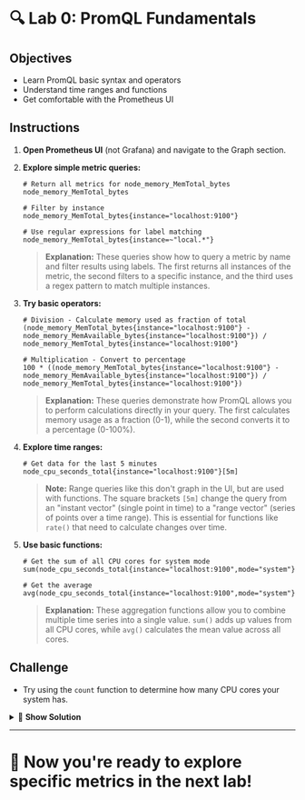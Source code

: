 # 🔍 Lab 0: PromQL Fundamentals

## Objectives
- Learn PromQL basic syntax and operators
- Understand time ranges and functions
- Get comfortable with the Prometheus UI

## Instructions
1. **Open Prometheus UI** (not Grafana) and navigate to the Graph section.
2. **Explore simple metric queries:**
   ```
   # Return all metrics for node_memory_MemTotal_bytes
   node_memory_MemTotal_bytes
   ```
   
   ```
   # Filter by instance
   node_memory_MemTotal_bytes{instance="localhost:9100"}
   ```
   
   ```
   # Use regular expressions for label matching
   node_memory_MemTotal_bytes{instance=~"local.*"}
   ```
   
   > **Explanation:** These queries show how to query a metric by name and filter results using labels. The first returns all instances of the metric, the second filters to a specific instance, and the third uses a regex pattern to match multiple instances.
3. **Try basic operators:**
   ```
   # Division - Calculate memory used as fraction of total
   (node_memory_MemTotal_bytes{instance="localhost:9100"} - node_memory_MemAvailable_bytes{instance="localhost:9100"}) / node_memory_MemTotal_bytes{instance="localhost:9100"}
   ```
   
   ```
   # Multiplication - Convert to percentage
   100 * ((node_memory_MemTotal_bytes{instance="localhost:9100"} - node_memory_MemAvailable_bytes{instance="localhost:9100"}) / node_memory_MemTotal_bytes{instance="localhost:9100"})
   ```
   
   > **Explanation:** These queries demonstrate how PromQL allows you to perform calculations directly in your query. The first calculates memory usage as a fraction (0-1), while the second converts it to a percentage (0-100%).
4. **Explore time ranges:**
   ```
   # Get data for the last 5 minutes
   node_cpu_seconds_total{instance="localhost:9100"}[5m]
   ```
   
   > **Note:** Range queries like this don't graph in the UI, but are used with functions. The square brackets `[5m]` change the query from an "instant vector" (single point in time) to a "range vector" (series of points over a time range). This is essential for functions like `rate()` that need to calculate changes over time.
5. **Use basic functions:**
   ```
   # Get the sum of all CPU cores for system mode
   sum(node_cpu_seconds_total{instance="localhost:9100",mode="system"})
   ```
   
   ```
   # Get the average
   avg(node_cpu_seconds_total{instance="localhost:9100",mode="system"})
   ```
   
   > **Explanation:** These aggregation functions allow you to combine multiple time series into a single value. `sum()` adds up values from all CPU cores, while `avg()` calculates the mean value across all cores.

## Challenge
- Try using the `count` function to determine how many CPU cores your system has.

<details>
<summary>🧩 <b>Show Solution</b></summary>

To count the number of CPU cores, you have two options:

**Option 1 (Full Explanation):**
```
count(node_cpu_seconds_total{instance="localhost:9100",mode="idle"}) / count without(mode) (node_cpu_seconds_total{instance="localhost:9100",mode="idle"})
```

This approach divides the total number of time series (one per core per mode) by the number of modes to get the core count.

**Option 2 (Simpler Approach):**
```
count without(cpu, mode) (node_cpu_seconds_total{instance="localhost:9100"})
```

This directly counts the CPU cores by using the `count without` aggregator to remove the CPU and mode labels, effectively grouping by just the instance.

**Helpful Operators for Future Reference:**

For regular expression matches:
- `=~` means "matches regex" (e.g., `{instance=~"local.*"}`)
- `!~` means "doesn't match regex" (e.g., `{instance!~"test.*"}`)
  
For mathematical and logical operations:
- Arithmetic: `+, -, *, /, %, ^`
- Comparison: `==, !=, >, <, >=, <=`
- Logical: `and, or, unless`

</details>

---

# 🌟 Now you're ready to explore specific metrics in the next lab!
